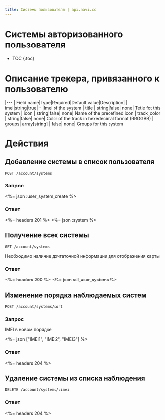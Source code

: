 ```yaml
---
title: Системы пользователя | api.navi.cc
---
```


# Системы авторизованного пользователя

* TOC
{:toc}

# Описание трекера, привязанного к пользователю
<!-- TODO prettify -->

|---
| Field name|Type|Required|Default value|Description|
| imei|string|true| - |Imei of the system
| title | string|false| none| Tetle fot this system
| icon | string|false| none| Name of the predefined icon
| track_color | string|false| none| Color of the track in hexedecimal format (RRGGBB)
| groups| array[string] | false| none| Groups for this system


# Действия

## Добавление системы в список пользователя

    POST /account/systems

### Запрос

<%= json :user_system_create  %>

### Ответ

<%= headers 201 %>
<%= json :system %>

## Получение всех системы

    GET /account/systems


Необходимо наличие дочтаточной информации для отображения карты

### Ответ

<%= headers 200 %>
<%= json :all_user_systems %>

## Изменение порядка наблюдаемых систем

    POST /account/systems/sort

### Запрос
IMEI в новом порядке

<%= json ["IMEI1", "IMEI2", "IMEI3"] %>

### Ответ

<%= headers 204 %>


## Удаление системы из списка наблюдения

    DELETE /account/systems/:imei

### Ответ

<%= headers 204 %>

